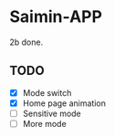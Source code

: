 # Saimin-APP
2b done.

## TODO
- [x] Mode switch 
- [x] Home page animation
- [ ] Sensitive mode 
- [ ] More mode